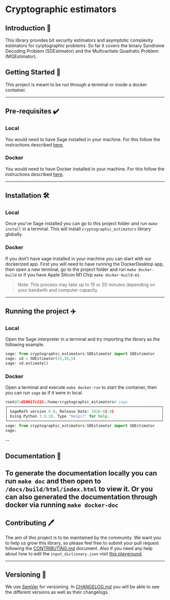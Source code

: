# Cryptographic estimators

## Introduction 🎉

This library provides bit security estimators and asymptotic complexity estimators for cyrptographic problems. So far it covers the binary Syndrome Decoding Problem (SDEstimator) and the Multivaritate Quadratic Problem (MQEstimator).

## Getting Started 🚀
This project is meant to be run through a terminal or inside a docker container.

---
## Pre-requisites ✔️
### Local
You would need to have Sage installed in your machine. For this follow the instructions described [here](https://www.sagemath.org/). 
### Docker
You would need to have Docker installed in your machine. For this follow the instructions described [here](https://www.docker.com/products/docker-desktop/).

---
## Installation 🛠
### Local
Once you've Sage installed you can go to this project folder and run `make install` in a terminal. This will install `cryptographic_estimators` library globally.

### Docker
If you don’t have sage installed in your machine you can start with our dockerized app. First you will need to have running the DockerDesktop app, then open a new terminal, go to the project folder and run `make docker-build` or if you have Apple Silicon M1 Chip `make docker-build-m1`.

> Note: This process may take up to 15 or 20 minutes depending on your bandwith and  computer capacity.


---
## Running the project ✈️
### Local
Open the Sage interpreter in a terminal and try importing the library as the following example.
```python
sage: from cryptographic_estimators.SDEstimator import SDEstimator                                                                
sage: sd = SDEstimator(15,10,5)                                                                                                   
sage: sd.estimate() 
```
### Docker
Open a terminal and execute `make docker-run` to start the container, then you can run `sage` as if it were in local
```python
root@31d20617c222:/home/cryptographic_estimators# sage
┌────────────────────────────────────────────────────────────────────┐
│ SageMath version 9.0, Release Date: 2020-01-01                     │
│ Using Python 3.8.10. Type "help()" for help.                       │
└────────────────────────────────────────────────────────────────────┘
sage: from cryptographic_estimators.SDEstimator import SDEstimator                                                                                                                 
sage:  
```
--
## Documentation 📝
To generate the documentation locally you can run `make doc` and then open to `/docs/build/html/index.html` to view it. Or you can also generated the documentation through docker via running `make docker-doc`
---
## Contributing 🖊️
The aim of this project is to be maintained by the community. We want you to help us grow this library, so please feel free to submit your pull request following the [CONTRIBUTING.md](./docs/CONTRIBUTING.md) document. Also if you need any help about how to edit the `input_dictionary.json` visit [this playground](https://github.com/Crypto-TII/cryptographic_estimators_ui).
 
 
---
## Versioning 🧾

 We use [SemVer](http://semver.org/) for versioning. In [CHANGELOG.md](./docs/CHANGELOG.md) you will be able to see the different versions as well as their changelogs.
